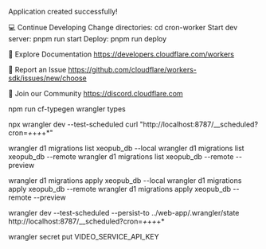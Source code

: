 Application created successfully!

💻 Continue Developing
Change directories: cd cron-worker
Start dev server: pnpm run start
Deploy: pnpm run deploy

📖 Explore Documentation
https://developers.cloudflare.com/workers

🐛 Report an Issue
https://github.com/cloudflare/workers-sdk/issues/new/choose

💬 Join our Community
https://discord.cloudflare.com

npm run cf-typegen
wrangler types

npx wrangler dev --test-scheduled
curl "http://localhost:8787/__scheduled?cron=*+*+*+*+*"

wrangler d1 migrations list xeopub_db --local
wrangler d1 migrations list xeopub_db --remote
wrangler d1 migrations list xeopub_db --remote --preview

wrangler d1 migrations apply xeopub_db --local
wrangler d1 migrations apply xeopub_db --remote
wrangler d1 migrations apply xeopub_db --remote --preview

wrangler dev --test-scheduled --persist-to ../web-app/.wrangler/state
http://localhost:8787/__scheduled?cron=*+*+*+*+*

wrangler secret put VIDEO_SERVICE_API_KEY